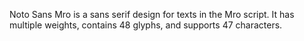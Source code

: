 Noto Sans Mro is a sans serif design for texts in the Mro script. It has multiple weights, contains 48 glyphs, and supports 47 characters.
